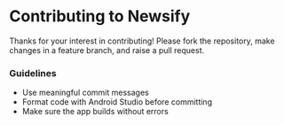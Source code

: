 # Contributing to Newsify

Thanks for your interest in contributing! Please fork the repository, make changes in a feature branch, and raise a pull request.

### Guidelines
- Use meaningful commit messages
- Format code with Android Studio before committing
- Make sure the app builds without errors
